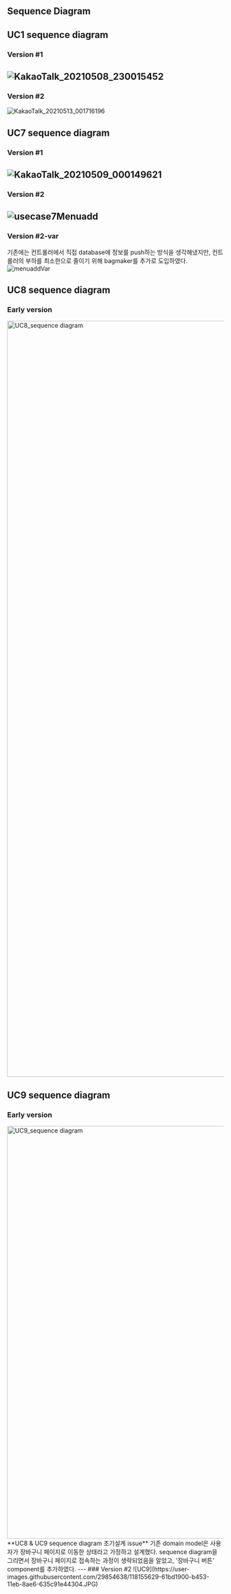 ## Sequence Diagram
## UC1 sequence diagram
### Version #1
![KakaoTalk_20210508_230015452](https://user-images.githubusercontent.com/29910793/118000645-f9056c00-b380-11eb-89c0-6dbb33c6a6b0.jpg)
---
### Version #2
![KakaoTalk_20210513_001716196](https://user-images.githubusercontent.com/29910793/118000710-06225b00-b381-11eb-82ac-1fc7d91646ab.jpg)

## UC7 sequence diagram
### Version #1
![KakaoTalk_20210509_000149621](https://user-images.githubusercontent.com/29910793/118000805-189c9480-b381-11eb-8ac2-baf2696fbc20.jpg)
---
### Version #2
![usecase7Menuadd](https://user-images.githubusercontent.com/29910793/118136635-49db9a00-b43f-11eb-86bc-4c4928a20809.jpg)
---
### Version #2-var
기존에는 컨트롤러에서 직접 database에 정보를 push하는 방식을 생각해냈지만, 컨트롤러의 부하를 최소한으로 줄이기 위해 bagmaker를 추가로 도입하였다.
![menuaddVar](https://user-images.githubusercontent.com/29910793/118141783-b73df980-b444-11eb-9f7e-1408b9d533ce.jpg)

## UC8 sequence diagram
### Early version
<img width="1757" alt="UC8_sequence diagram" src="https://user-images.githubusercontent.com/29854638/117999888-43d2b400-b380-11eb-947d-0e08146b15b4.png">

## UC9 sequence diagram
### Early version
<img width="959" alt="UC9_sequence diagram" src="https://user-images.githubusercontent.com/29854638/117999897-46cda480-b380-11eb-9d4e-7b181dd384df.png">
**UC8 & UC9 sequence diagram 초기설계 issue**
기존 domain model은 사용자가 장바구니 페이지로 이동한 상태라고 가정하고 설계했다. sequence diagram을 그리면서 장바구니 페이지로 접속하는 과정이 생략되었음을 알았고, '장바구니 버튼' component를 추가하였다. 
---
### Version #2
![UC9](https://user-images.githubusercontent.com/29854638/118155629-61bd1900-b453-11eb-8ae6-635c91e44304.JPG)


